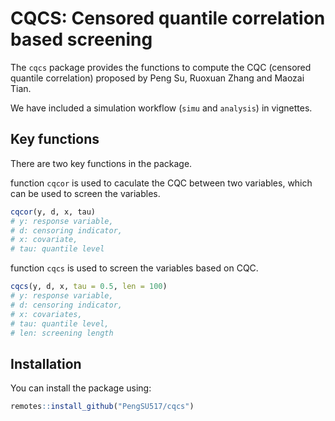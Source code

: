 # CQCS: Censored quantile correlation based screening

The `cqcs` package provides the functions to compute the CQC (censored quantile correlation) proposed by Peng Su, Ruoxuan Zhang and Maozai Tian.

We have included a simulation workflow (`simu` and `analysis`) in vignettes.


## Key functions
There are two key functions in the package.

function `cqcor` is used to caculate the CQC between two variables, which can be used to screen the variables.

```r
cqcor(y, d, x, tau) 
# y: response variable, 
# d: censoring indicator, 
# x: covariate, 
# tau: quantile level
```

function `cqcs` is used to screen the variables based on CQC.

```r
cqcs(y, d, x, tau = 0.5, len = 100) 
# y: response variable, 
# d: censoring indicator, 
# x: covariates, 
# tau: quantile level, 
# len: screening length
```



## Installation

You can install the package using:

```r
remotes::install_github("PengSU517/cqcs")
```




